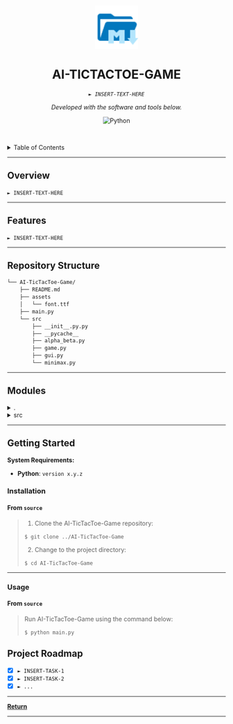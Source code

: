 <p align="center">
  <img src="https://raw.githubusercontent.com/PKief/vscode-material-icon-theme/ec559a9f6bfd399b82bb44393651661b08aaf7ba/icons/folder-markdown-open.svg" width="100" alt="project-logo">
</p>
<p align="center">
    <h1 align="center">AI-TICTACTOE-GAME</h1>
</p>
<p align="center">
    <em><code>► INSERT-TEXT-HERE</code></em>
</p>
<p align="center">
	<!-- local repository, no metadata badges. -->
<p>
<p align="center">
		<em>Developed with the software and tools below.</em>
</p>
<p align="center">
	<img src="https://img.shields.io/badge/Python-3776AB.svg?style=default&logo=Python&logoColor=white" alt="Python">
</p>

<br><!-- TABLE OF CONTENTS -->
<details>
  <summary>Table of Contents</summary><br>

- [ Overview](#-overview)
- [ Features](#-features)
- [ Repository Structure](#-repository-structure)
- [ Modules](#-modules)
- [ Getting Started](#-getting-started)
  - [ Installation](#-installation)
  - [ Usage](#-usage)
  - [ Tests](#-tests)
- [ Project Roadmap](#-project-roadmap)
- [ Contributing](#-contributing)
- [ License](#-license)
- [ Acknowledgments](#-acknowledgments)
</details>
<hr>

##  Overview

<code>► INSERT-TEXT-HERE</code>

---

##  Features

<code>► INSERT-TEXT-HERE</code>

---

##  Repository Structure

```sh
└── AI-TicTacToe-Game/
    ├── README.md
    ├── assets
    │   └── font.ttf
    ├── main.py
    └── src
        ├── __init__.py.py
        ├── __pycache__
        ├── alpha_beta.py
        ├── game.py
        ├── gui.py
        └── minimax.py
```

---

##  Modules

<details closed><summary>.</summary>

| File               | Summary                         |
| ---                | ---                             |
| [main.py](main.py) | <code>► INSERT-TEXT-HERE</code> |

</details>

<details closed><summary>src</summary>

| File                                 | Summary                         |
| ---                                  | ---                             |
| [alpha_beta.py](src/alpha_beta.py)   | <code>► INSERT-TEXT-HERE</code> |
| [gui.py](src/gui.py)                 | <code>► INSERT-TEXT-HERE</code> |
| [__init__.py.py](src/__init__.py.py) | <code>► INSERT-TEXT-HERE</code> |
| [minimax.py](src/minimax.py)         | <code>► INSERT-TEXT-HERE</code> |
| [game.py](src/game.py)               | <code>► INSERT-TEXT-HERE</code> |

</details>

---

##  Getting Started

**System Requirements:**

* **Python**: `version x.y.z`

###  Installation

<h4>From <code>source</code></h4>

> 1. Clone the AI-TicTacToe-Game repository:
>
> ```console
> $ git clone ../AI-TicTacToe-Game
> ```
>
> 2. Change to the project directory:
> ```console
> $ cd AI-TicTacToe-Game
> ```
>

---

###  Usage

<h4>From <code>source</code></h4>

> Run AI-TicTacToe-Game using the command below:
> ```console
> $ python main.py
> ```


##  Project Roadmap

- [X] `► INSERT-TASK-1`
- [X] `► INSERT-TASK-2`
- [X] `► ...`

---

[**Return**](#-overview)

---
